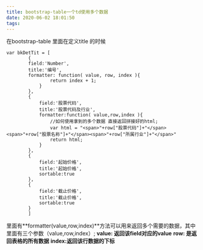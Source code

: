 ```yaml
---
title: bootstrap-table一个td使用多个数据
date: 2020-06-02 18:01:50
tags:
---
```

在bootstrap-table 里面在定义title 的时候

```
var bkDetTit = [
        {
        field:'Number',
        title:'编号',
        formatter: function( value, row, index ){
                return index + 1;
            }
        },
        {
            field:'股票代码',
            title:'股票代码及行业',
            formatter:function( value,row,index ){
	            //如何使用拿到的多个数据 直接返回拼接好的html;
                var html = "<span>"+row["股票代码"]+"</span><span>"+row["股票名称"]+"</span><span>"+row["所属行业"]+"</span>"
                return html;
            }
        },
        {
            field:'起始价格',
            title:'起始价格',
            sortable:true
        },
        {
            field:'截止价格',
            title:'截止价格',
            sortable:true
        }
        ]
```
里面有**formatter(value,row,index)**方法可以用来返回多个需要的数据，其中里面有三个参数（value,row,index）;
**value: 返回该field对应的value**
**row: 是返回表格的所有数据**
**index:返回该行数据的下标**
